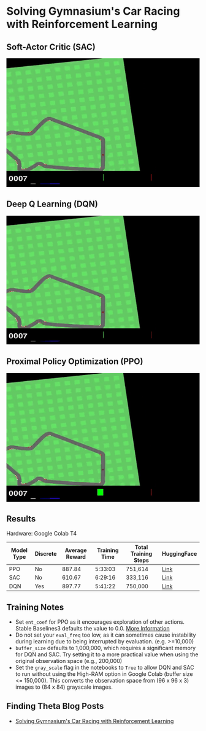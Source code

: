 # Solving Gymnasium's Car Racing with Reinforcement Learning

## Soft-Actor Critic (SAC)

![](/Images/sac_car_racing.gif)

## Deep Q Learning (DQN)

![](/Images/dqn_car_racing.gif)

## Proximal Policy Optimization (PPO)

![](/Images/ppo_car_racing.gif)

## Results
Hardware: Google Colab T4

| Model Type | Discrete | Average Reward| Training Time | Total Training Steps | HuggingFace                                        |
|------------|----------|---------------|---------------|----------------------|----------------------------------------------------|
| PPO        | No       | 887.84        |  5:33:03      | 751,614              | [Link](https://huggingface.co/kuds/car-racing-ppo) | 
| SAC        | No       | 610.67        |  6:29:16      | 333,116              | [Link](https://huggingface.co/kuds/car-racing-sac) | 
| DQN        | Yes      | 897.77        |  5:41:22      | 750,000              | [Link](https://huggingface.co/kuds/car-racing-dqn) |

## Training Notes
- Set `ent_coef` for PPO as it encourages exploration of other actions. Stable Baselines3 defaults the value to 0.0. [More Information](https://www.youtube.com/watch?v=1ppslywmIPs)
- Do not set your `eval_freq` too low, as it can sometimes cause instability during learning due to being interrupted by evaluation. (e.g. >=10,000)
- `buffer_size` defaults to 1,000,000, which requires a significant memory for DQN and SAC. Try setting it to a more practical value when using the original observation space (e.g., 200,000)
- Set the `gray_scale` flag in the notebooks to `True` to allow DQN and SAC to run without using the High-RAM option in Google Colab (buffer size <= 150,000). This converts the observation space from (96 x 96 x 3) images to (84 x 84) grayscale images.

## Finding Theta Blog Posts
 - [Solving Gymnasium's Car Racing with Reinforcement Learning](https://www.findingtheta.com/blog/solving-gymnasiums-car-racing-with-reinforcement-learning)
